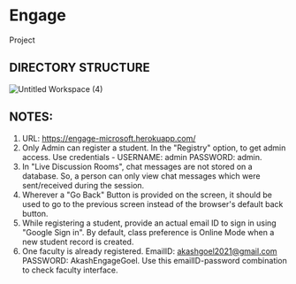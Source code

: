 # Engage
Project

## DIRECTORY STRUCTURE

![Untitled Workspace (4)](https://user-images.githubusercontent.com/44233192/143769793-d3e4b571-ac56-49ff-81f4-f5b1ea74816f.png)

## NOTES:

1. URL: https://engage-microsoft.herokuapp.com/
2. Only Admin can register a student. In the "Registry" option,  to get admin access.
   Use credentials - USERNAME: admin PASSWORD: admin. 
4. In "Live Discussion Rooms", chat messages are not stored on a database. So, a person can only view chat messages which were sent/received during the session.
5. Wherever a "Go Back" Button is provided on the screen, it should be used to go to the previous screen instead of the browser's default back button.
6. While registering a student, provide an actual email ID to sign in using "Google Sign in". By default, class preference is Online Mode when a new student record is created. 
7. One faculty is already registered. EmailID: akashgoel2021@gmail.com PASSWORD: AkashEngageGoel. Use this emailID-password combination to check faculty interface.   

